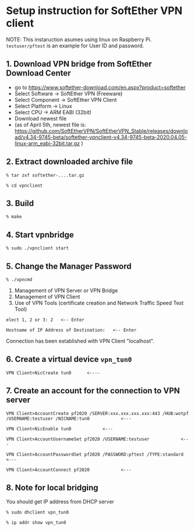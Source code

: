 # Setup instruction for SoftEther VPN client

NOTE: This instaruction asumes using linux on Raspberry Pi. `testuser/pftest` is an example for User ID and password.

## 1. Download VPN bridge from SoftEther Download Center
- go to https://www.softether-download.com/en.aspx?product=softether
- Select Software -> SoftEther VPN (Freeware)
- Select Component -> SoftEther VPN Client
- Select Platform -> Linux
- Select CPU -> ARM EABI (32bit)
- Download newest file
- (as of April 5th, newest file is: https://github.com/SoftEtherVPN/SoftEtherVPN_Stable/releases/download/v4.34-9745-beta/softether-vpnclient-v4.34-9745-beta-2020.04.05-linux-arm_eabi-32bit.tar.gz )

## 2. Extract downloaded archive file

```
% tar zxf softether-....tar.gz

% cd vpnclient
```

## 3. Build

```
% make
```

## 4. Start vpnbridge

```
% sudo ./vpnclient start
```

## 5. Change the Manager Password
```
% ./vpncmd
```

1. Management of VPN Server or VPN Bridge
2. Management of VPN Client
3. Use of VPN Tools (certificate creation and Network Traffic Speed Test Tool)

```
elect 1, 2 or 3: 2   <-- Enter
```
```
Hostname of IP Address of Destination:   <-- Enter
```

Connection has been established with VPN Client "localhost".

## 6. Create a virtual device `vpn_tun0`

```
VPN Client>NicCreate tun0      <----
```

## 7. Create an account for the connection to VPN server

```
VPN Client>AccountCreate pf2020 /SERVER:xxx.xxx.xxx.xxx:443 /HUB:wotpf /USERNAME:testuser /NICNAME:tun0            <---

VPN Client>NicEnable tun0            <---

VPN Client>AccountUsernameSet pf2020 /USERNAME:testuser            <---

VPN Client>AccountPasswordSet pf2020 /PASSWORD:pftest /TYPE:standard            <---

VPN Client>AccountConnect pf2020            <---
```

## 8. Note for local bridging
You should get IP address from DHCP server

```
% sudo dhclient vpn_tun0

% ip addr show vpn_tun0
```
